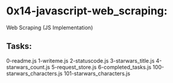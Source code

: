 # 0x14-javascript-web_scraping:

Web Scraping (JS Implementation)

## Tasks:

0-readme.js
1-writeme.js
2-statuscode.js
3-starwars_title.js
4-starwars_count.js
5-request_store.js
6-completed_tasks.js
100-starwars_characters.js
101-starwars_characters.js
